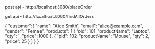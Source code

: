 post api - http://localhost:8080/placeOrder

get api - http://localhost:8080/findAllOrders

{
"customer":{
         "name": "Alice Smith",
    "email": "alice@example.com",
    "gender": "Female",
    "products": [
 {
     "pid": 101,
     "productName": "Laptop",
     "qty": 1,
     "price": 1000
 },
 {
      "pid": 102,
      "productName": "Mouse",
      "qty": 2,
      "price": 25
 }
]
}
}
 
